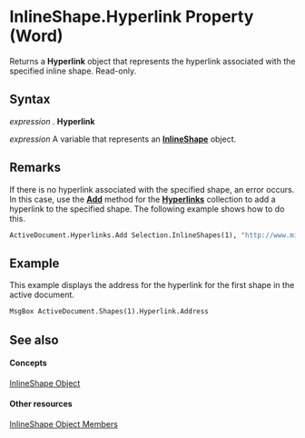 
# InlineShape.Hyperlink Property (Word)

Returns a  **Hyperlink** object that represents the hyperlink associated with the specified inline shape. Read-only.


## Syntax

 _expression_ . **Hyperlink**

 _expression_ A variable that represents an **[InlineShape](a8fd110a-4aa7-c4b9-1559-32022787d955.md)** object.


## Remarks

If there is no hyperlink associated with the specified shape, an error occurs. In this case, use the  **[Add](b838a93c-8ec8-e591-f2e9-c22a049c5335.md)** method for the **[Hyperlinks](25801753-737f-9219-6a14-6531eb2ca699.md)** collection to add a hyperlink to the specified shape. The following example shows how to do this.


```vb
ActiveDocument.Hyperlinks.Add Selection.InlineShapes(1), "http://www.microsoft.com"
```


## Example

This example displays the address for the hyperlink for the first shape in the active document.


```vb
MsgBox ActiveDocument.Shapes(1).Hyperlink.Address
```


## See also


#### Concepts


[InlineShape Object](a8fd110a-4aa7-c4b9-1559-32022787d955.md)
#### Other resources


[InlineShape Object Members](f9de7adf-d761-3824-ba2e-c58c26de3d82.md)

